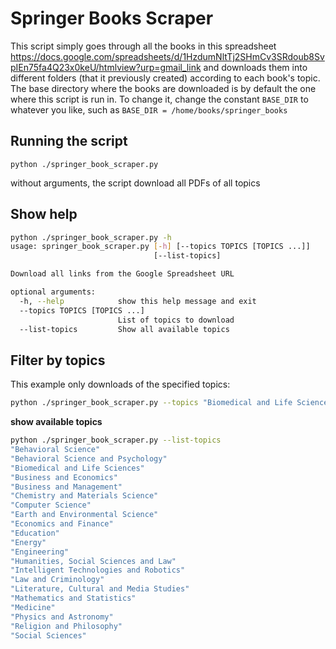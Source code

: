 # Springer Books Scraper

This script simply goes through all the books in this spreadsheet https://docs.google.com/spreadsheets/d/1HzdumNltTj2SHmCv3SRdoub8SvpIEn75fa4Q23x0keU/htmlview?urp=gmail_link and downloads them into different folders (that it previously created) according to each book's topic.
The base directory where the books are downloaded is by default the one where this script is run in. To change it, change the constant `BASE_DIR` to whatever you like, such as `BASE_DIR = /home/books/springer_books` 

## Running the script

`python ./springer_book_scraper.py`

without arguments, the script download all PDFs of all topics

## Show help

```bash
python ./springer_book_scraper.py -h
usage: springer_book_scraper.py [-h] [--topics TOPICS [TOPICS ...]]
                                [--list-topics]

Download all links from the Google Spreadsheet URL

optional arguments:
  -h, --help            show this help message and exit
  --topics TOPICS [TOPICS ...]
                        List of topics to download
  --list-topics         Show all available topics
```

## Filter by topics

This example only downloads of the specified topics:

```bash
python ./springer_book_scraper.py --topics "Biomedical and Life Sciences" "Medicine" "Computer Science" "Economics and Finance"
```

**show available topics**

```bash
python ./springer_book_scraper.py --list-topics
"Behavioral Science"
"Behavioral Science and Psychology"
"Biomedical and Life Sciences"
"Business and Economics"
"Business and Management"
"Chemistry and Materials Science"
"Computer Science"
"Earth and Environmental Science"
"Economics and Finance"
"Education"
"Energy"
"Engineering"
"Humanities, Social Sciences and Law"
"Intelligent Technologies and Robotics"
"Law and Criminology"
"Literature, Cultural and Media Studies"
"Mathematics and Statistics"
"Medicine"
"Physics and Astronomy"
"Religion and Philosophy"
"Social Sciences"
```

